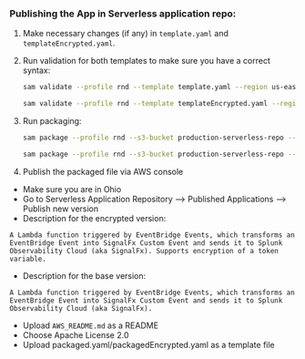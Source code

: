 ### Publishing the App in Serverless application repo:

1. Make necessary changes (if any) in `template.yaml` and `templateEncrypted.yaml`.

2. Run validation for both templates to make sure you have a correct syntax:
   ```bash
   sam validate --profile rnd --template template.yaml --region us-east-2

   sam validate --profile rnd --template templateEncrypted.yaml --region us-east-2

   ```

3. Run packaging:
   ```bash
   sam package --profile rnd --s3-bucket production-serverless-repo --s3-prefix cloudwatch-event-forwarder --region us-east-2 --template template.yaml --output-template-file packaged.yaml
   
   sam package --profile rnd --s3-bucket production-serverless-repo --s3-prefix cloudwatch-event-forwarder --region us-east-2 --template templateEncrypted.yaml --output-template-file packagedEncrypted.yaml
   ```

4. Publish the packaged file via AWS console
* Make sure you are in Ohio
* Go to Serverless Application Repository --> Published Applications --> Publish new version
* Description for the encrypted version:

`A Lambda function triggered by EventBridge Events, which transforms an EventBridge Event into SignalFx Custom Event and sends it to Splunk Observability Cloud (aka SignalFx). Supports encryption of a token variable.`

* Description for the base version:

`A Lambda function triggered by EventBridge Events, which transforms an EventBridge Event into SignalFx Custom Event and sends it to Splunk Observability Cloud (aka SignalFx).`

* Upload `AWS_README.md` as a README
* Choose Apache License 2.0
* Upload packaged.yaml/packagedEncrypted.yaml as a template file
